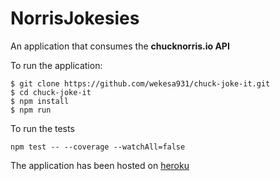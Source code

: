 # NorrisJokesies

An application that consumes the **chucknorris.io API**

To run the application:
```
$ git clone https://github.com/wekesa931/chuck-joke-it.git
$ cd chuck-joke-it
$ npm install
$ npm run
```

To run the tests
```
npm test -- --coverage --watchAll=false
```

The application has been hosted on [heroku](https://chuck-know-it.herokuapp.com/)

